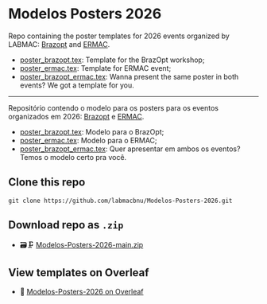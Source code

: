 # Modelos Posters 2026

Repo containing the poster templates for 2026 events organized by LABMAC: [Brazopt](https://brazopt2026.blumenau.ufsc.br/) and [ERMAC](https://ermac.ufsc.br/).

* [poster_brazopt.tex](poster_brazopt.tex): Template for the BrazOpt workshop;
* [poster_ermac.tex](oster_ermac.tex): Template for ERMAC event;
* [poster_brazopt_ermac.tex](poster_brazopt_ermac.tex): Wanna present the same poster in both events? We got a template for you.  

---

Repositório contendo o modelo para os posters para os eventos organizados em 2026: [Brazopt](https://brazopt2026.blumenau.ufsc.br/) e [ERMAC](https://ermac.ufsc.br/).

* [poster_brazopt.tex](poster_brazopt.tex): Modelo para o BrazOpt;
* [poster_ermac.tex](oster_ermac.tex): Modelo para o ERMAC;
* [poster_brazopt_ermac.tex](poster_brazopt_ermac.tex): Quer apresentar em ambos os eventos? Temos o modelo certo pra você. 

## Clone this repo 

```shell
git clone https://github.com/labmacbnu/Modelos-Posters-2026.git
```

## Download repo as `.zip`

* 🗃️🗜️ [Modelos-Posters-2026-main.zip](https://github.com/labmacbnu/Modelos-Posters-2026/archive/refs/heads/main.zip)

## View templates on Overleaf

* 🌱 [Modelos-Posters-2026 on Overleaf](https://pt.overleaf.com/read/bzbpvcypxjph#14e961)
